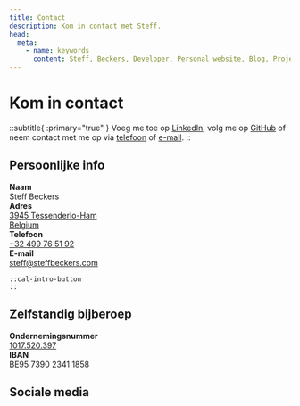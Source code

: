 ```yaml
---
title: Contact
description: Kom in contact met Steff.
head:
  meta:
    - name: keywords
      content: Steff, Beckers, Developer, Personal website, Blog, Projects, Resume, CV, Contact
---
```


# Kom in contact

::subtitle{ :primary="true" }
Voeg me toe op [LinkedIn](https://linkedin.com/in/steffbeckers), volg me op [GitHub](https://github.com/steffbeckers) of neem contact met me op via [telefoon](tel:+32499765192) of [e-mail](mailto:steff@steffbeckers.com).
::

<div class="flex flex-col sm:flex-row gap-8">
  <div class="flex-1 flex flex-col gap-6">
    <div class="flex-1 flex flex-col gap-2">
      <h2 class="mt-0">Persoonlijke info</h2>
      <div class="flex flex-col not-prose gap-2 max-w-sm">
        <div class="flex gap-4">
          <div class="w-1/4">
            <strong>Naam</strong>
          </div>
          <div class="w-3/4">Steff Beckers</div>
        </div>
        <div class="flex gap-4">
          <div class="w-1/4">
            <strong>Adres</strong>
          </div>
          <div class="w-3/4">
            <a class="hover:text-primary-400" href="https://goo.gl/maps/KyGduB3qTaBZVPR46" rel="nofollow">
              3945 Tessenderlo-Ham<br />
              Belgium
            </a>
          </div>
        </div>
        <div class="flex gap-4">
          <div class="w-1/4">
            <strong>Telefoon</strong>
          </div>
          <div class="w-3/4">
            <a class="hover:text-primary-400" href="tel:+32499765192" rel="noopener noreferrer">+32 499 76 51 92</a>
          </div>
        </div>
        <div class="flex gap-4">
          <div class="w-1/4">
            <strong>E-mail</strong>
          </div>
          <div class="w-3/4">
            <a class="hover:text-primary-400" href="mailto:steff@steffbeckers.com" rel="noopener noreferrer">steff@steffbeckers.com</a>
          </div>
        </div>
      </div>
    </div>

    ::cal-intro-button
    ::

  </div>
  <div class="flex-1 flex flex-col gap-8">
    <div class="flex-1 flex flex-col gap-2">
      <h2 class="mt-0">Zelfstandig bijberoep</h2>
      <div class="flex flex-col not-prose gap-2 max-w-sm">
        <div class="flex gap-4">
          <div class="w-1/2">
            <strong class="break-all">Ondernemingsnummer</strong>
          </div>
          <div class="w-1/2">
            <a class="hover:text-primary-400" href="https://kbopub.economie.fgov.be/kbopub/zoeknummerform.html?lang=en&nummer=1017520397">1017.520.397</a>
          </div>
        </div>
        <div class="flex gap-4">
          <div class="w-1/2">
            <strong>IBAN</strong>
          </div>
          <div class="w-1/2">BE95 7390 2341 1858</div>
        </div>
      </div>
    </div>
    <div class="flex-1 flex flex-col gap-2">
      <h2 class="mt-0">Sociale media</h2>
      <div class="flex flex-wrap gap-4">
        <a
          href="https://linkedin.com/in/steffbeckers"
          title="LinkedIn"
          class="dark:text-gray-100">
          <Icon name="fa-brands:linkedin" class="w-8 h-8 hover:text-primary-400"/>
        </a>
        <a
          href="https://github.com/steffbeckers"
          title="GitHub"
          class="dark:text-gray-100">
          <Icon name="fa-brands:github" class="w-8 h-8 hover:text-primary-400"/>
        </a>
        <a
          href="https://facebook.com/steffbeckers"
          title="Facebook"
          class="dark:text-gray-100">
          <Icon name="fa-brands:facebook" class="w-8 h-8 hover:text-primary-400"/>
        </a>
        <a
          href="https://wa.me/32499765192"
          title="WhatsApp"
          class="dark:text-gray-100">
          <Icon name="fa-brands:whatsapp" class="w-8 h-8 hover:text-primary-400"/>
        </a>
      </div>
    </div>
  </div>
</div>
